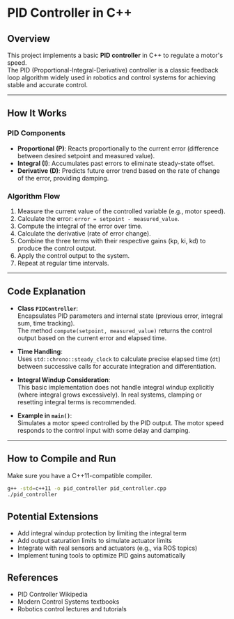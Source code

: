 # PID Controller in C++

## Overview

This project implements a basic **PID controller** in C++ to regulate a motor's speed.  
The PID (Proportional-Integral-Derivative) controller is a classic feedback loop algorithm widely used in robotics and control systems for achieving stable and accurate control.

---

## How It Works

### PID Components

- **Proportional (P)**: Reacts proportionally to the current error (difference between desired setpoint and measured value).  
- **Integral (I)**: Accumulates past errors to eliminate steady-state offset.  
- **Derivative (D)**: Predicts future error trend based on the rate of change of the error, providing damping.

### Algorithm Flow

1. Measure the current value of the controlled variable (e.g., motor speed).
2. Calculate the error: `error = setpoint - measured_value`.
3. Compute the integral of the error over time.
4. Calculate the derivative (rate of error change).
5. Combine the three terms with their respective gains (kp, ki, kd) to produce the control output.
6. Apply the control output to the system.
7. Repeat at regular time intervals.

---

## Code Explanation

- **Class `PIDController`**:  
  Encapsulates PID parameters and internal state (previous error, integral sum, time tracking).  
  The method `compute(setpoint, measured_value)` returns the control output based on the current error and elapsed time.

- **Time Handling**:  
  Uses `std::chrono::steady_clock` to calculate precise elapsed time (`dt`) between successive calls for accurate integration and differentiation.

- **Integral Windup Consideration**:  
  This basic implementation does not handle integral windup explicitly (where integral grows excessively). In real systems, clamping or resetting integral terms is recommended.

- **Example in `main()`**:  
  Simulates a motor speed controlled by the PID output. The motor speed responds to the control input with some delay and damping.

---

## How to Compile and Run

Make sure you have a C++11-compatible compiler.

```bash
g++ -std=c++11 -o pid_controller pid_controller.cpp
./pid_controller
```

## Potential Extensions

- Add integral windup protection by limiting the integral term
- Add output saturation limits to simulate actuator limits
- Integrate with real sensors and actuators (e.g., via ROS topics)
- Implement tuning tools to optimize PID gains automatically

## References 

- PID Controller Wikipedia
- Modern Control Systems textbooks
- Robotics control lectures and tutorials
